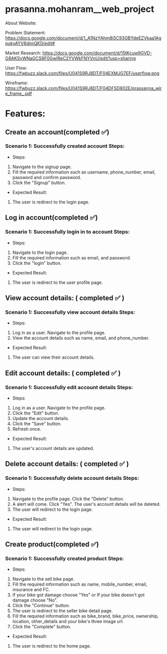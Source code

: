 # prasanna.mohanram__web_project
About Website:








Problem Statement: https://docs.google.com/document/d/1_A1NzYAhm8i5C93GBYdeEZVkaa1AgpukyAYV8dimQK0/edit#

Market Research: https://docs.google.com/document/d/15tKcuw9GVD-G8AKSvWNaGCS8F0GwIReC2YVWkFNYVnU/edit?usp=sharing

User Flow: https://fwbuzz.slack.com/files/U041S9RJ8DT/F04EXMJG7EF/userflow.png

Wireframe: https://fwbuzz.slack.com/files/U041S9RJ8DT/F04DFSD802E/prassanna_wire_frame_.pdf


# Features:


## Create an account(completed :white_check_mark:)
### Scenario 1: Successfully created account Steps:
- Steps:
 1. Navigate to the signup page.
 2. Fill the required information such as username, phone_number, email, password and confirm password.
 3. Click the "Signup" button.
  - Expected Result:
   1. The user is redirect to the login page.


## Log in account(completed :white_check_mark:)
### Scenario 1: Successfully login in to account Steps:
- Steps:
 1. Navigate to the login page.
 2. Fill the required information such as email, and password.
 3. Click the "login" button.
 - Expected Result:
  1. The user is redirect to the user profile page.

## View account details: ( completed ✅ ) 
### Scenario 1: Successfully view account details Steps:
- Steps:
1. Log in as a user. Navigate to the profile page. 
2. View the account details such as name, email, and phone_number. 
- Expected Result: 
1. The user can view their account details.

## Edit account details: ( completed ✅ )
### Scenario 1: Successfully edit account details Steps:
- Steps:
1. Log in as a user. Navigate to the profile page. 
2. Click the "Edit" button. 
3. Update the account details. 
4. Click the "Save" button.
5. Refresh once.
- Expected Result: 
1. The user's account details are updated.

## Delete account details: ( completed ✅ ) 
### Scenario 1: Successfully delete account details Steps:
- Steps:
1. Navigate to the profile page. Click the "Delete" button. 
2. A alert will come. Click "Yes". The user's account details will be deleted. 
3. The user will redirect to the login page.
- Expected Result:
1. The user will redirect to the login page.

## Create product(completed :white_check_mark:)
### Scenario 1: Successfully created product Steps:
- Steps:
 1. Navigate to the sell bike page.
 2. Fill the required information such as name, mobile_number, email, insurance and FC.
 3. If your bike got damage choose "Yes" or If your bike doesn't got damage choose "No".
 4. Click the "Continue" button.
 5. The user is redirect to the seller bike detail page.
 6. Fill the required information such as bike_brand, bike_price, ownership, location, other_details and your bike's three image url.
 7. Click the "Complete" button.
  - Expected Result:
   1. The user is redirect to the home page.
